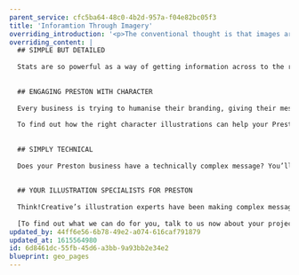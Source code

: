 ```yaml
---
parent_service: cfc5ba64-48c0-4b2d-957a-f04e82bc05f3
title: 'Inforamtion Through Imagery'
overriding_introduction: '<p>The conventional thought is that images are only used to break up blocks of text or fill up space. This no longer is true. Images are now used to complement the written words, to add context and understanding. Think!Creative&rsquo;s illustration specialists have been creating images for businesses in the Preston area for over a decade, such as BAE Systems and Utiligroup.</p>'
overriding_content: |
  ## SIMPLE BUT DETAILED
  
  Stats are so powerful as a way of getting information across to the reader. The problem is when too many stats hit the reader they can become overwhelmed and the information losses its power. This is where infographics come in. They can help you explain large amounts of information and still keep the reader interested. It’s the mix of information and imagery that increases the chances of the reader understanding and retaining the information. For infographic and other forms of data illustration in Preston, talk to us.
  
  
  ## ENGAGING PRESTON WITH CHARACTER
  
  Every business is trying to humanise their branding, giving their messages a personable tone of voice. Studies have shown that people will react to a company more favourably if the business presents itself with personality. Think!Creative’s character illustrators create character designs and animations for businesses in the Preston area like BAE Systems.
  
  To find out how the right character illustrations can help your Preston business, talk to us.
  
  
  ## SIMPLY TECHNICAL
  
  Does your Preston business have a technically complex message? You’ll want to explain it in a way that helps a wider audience understand what is being conveyed. Whether it’s instruction manuals, assembly instructions, maps, marketing materials or other technical information, this is where Think!Creative’s technical illustrators excel. We make the complex understandable.
  
  
  ## YOUR ILLUSTRATION SPECIALISTS FOR PRESTON
  
  Think!Creative’s illustration experts have been making complex messages simple for companies in the Preston area like yours for over a decade – companies like Utiligroup, BAE Systems, ParkingEye, and With Love From Josie.
  
  [To find out what we can do for you, talk to us now about your project.](/work)
updated_by: 44ff6e56-6b78-49e2-a074-616caf791879
updated_at: 1615564980
id: 6d8461dc-55fb-45d6-a3bb-9a93bb2e34e2
blueprint: geo_pages
---
```

